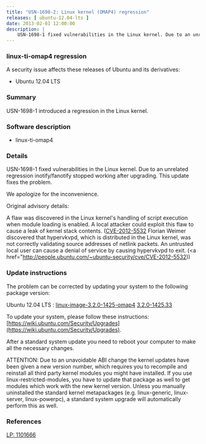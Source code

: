 ```yaml
---
title: "USN-1698-2: Linux kernel (OMAP4) regression"
releases: [ ubuntu-12.04-lts ]
date: 2013-02-01 12:00:00
description: |
    USN-1698-1 fixed vulnerabilities in the Linux kernel. Due to an unrelated regression inotify/fanotify stopped working after upgrading. This update fixes the problem.
--- 
```

 
### linux-ti-omap4 regression

A security issue affects these releases of Ubuntu and its derivatives:

* Ubuntu 12.04 LTS

### Summary

USN-1698-1 introduced a regression in the Linux kernel. 

### Software description

* linux-ti-omap4 

### Details

USN-1698-1 fixed vulnerabilities in the Linux kernel. Due to an unrelated regression inotify/fanotify stopped working after upgrading. This update fixes the problem.

We apologize for the inconvenience.

Original advisory details:

 A flaw was discovered in the Linux kernel&#39;s handling of script execution when module loading is enabled. A local attacker could exploit this flaw to cause a leak of kernel stack contents. ([CVE-2012-5532](http://people.ubuntu.com/~ubuntu-security/cve/CVE-2012-4530">CVE-2012-4530</a>) Florian Weimer discovered that hypervkvpd, which is distributed in the Linux kernel, was not correctly validating source addresses of netlink packets. An untrusted local user can cause a denial of service by causing hypervkvpd to exit. (<a href="http://people.ubuntu.com/~ubuntu-security/cve/CVE-2012-5532)) 

### Update instructions

The problem can be corrected by updating your system to the following package version:

Ubuntu 12.04 LTS
 : [linux-image-3.2.0-1425-omap4](https://launchpad.net/ubuntu/+source/linux-ti-omap4) <span> [3.2.0-1425.33](https://launchpad.net/ubuntu/+source/linux-ti-omap4/3.2.0-1425.33) </span> 

To update your system, please follow these instructions: [https://wiki.ubuntu.com/Security/Upgrades](https://wiki.ubuntu.com/Security/Upgrades).

After a standard system update you need to reboot your computer to make all the necessary changes.

ATTENTION: Due to an unavoidable ABI change the kernel updates have been given a new version number, which requires you to recompile and reinstall all third party kernel modules you might have installed. If you use linux-restricted-modules, you have to update that package as well to get modules which work with the new kernel version. Unless you manually uninstalled the standard kernel metapackages (e.g. linux-generic, linux-server, linux-powerpc), a standard system upgrade will automatically perform this as well. 

### References

 [LP: 1101666](https://launchpad.net/bugs/1101666)
 

